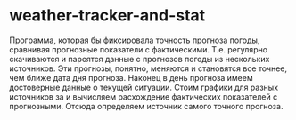 # weather-tracker-and-stat
Программа, которая бы фиксировала точность прогноза погоды, сравнивая прогнозные показатели с фактическими. Т.е. регулярно скачиваются и
парсятся данные с прогнозов погоды из нескольких источников. Эти прогнозы, понятно, меняются и становятся все точнее, чем ближе дата дня
прогноза. Наконец в день прогноза имеем достоверные данные о текущей ситуации. Стоим графики для разных источников за и вычисляем
расхождение фактических показателей с прогнозными. Отсюда определяем источник самого точного прогноза. 

